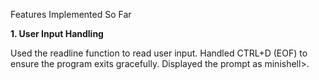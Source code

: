 Features Implemented So Far

**1. User Input Handling**

Used the readline function to read user input.
Handled CTRL+D (EOF) to ensure the program exits gracefully.
Displayed the prompt as minishell>.

